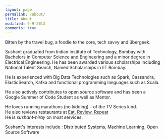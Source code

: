 ```yaml
---
layout: page
permalink: /about/
title: About
modified: 9-9-2013
comments: true
---
```



Bitten by the travel bug, a foodie to the core, tech savvy and übergeek. 

Sushant graduated from Indian Institute of Technology, Bombay with Bachelors in Computer Science and Engineering and a minor degree in Electrical Engineering.  He has been awarded various scholarships including National Talent Search, Named Scholarships in IIT Bombay. 

He is experienced with Big Data Technologies such as Spark, Cassandra, ElasticSearch, Kafka and functional programming languages such as Scala. 

He also actively contributes to open source software and has been a Google Summer of Code Student as well as Mentor.

He loves running marathons (no kidding) – of the TV Series kind. <br/> He also reviews restaurants at <a href="http://eatreviewrepeat.com/"> Eat. Review. Repeat </a> <br/>
He is <em>sushant-hiray</em> on most services.


Sushant's interests include :
Distributed Systems, Machine Learning, Open Source Software

